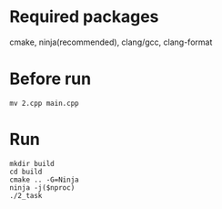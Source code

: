 # Required packages
cmake, ninja(recommended), clang/gcc, clang-format

# Before run
```
mv 2.cpp main.cpp
````

# Run
```
mkdir build
cd build
cmake .. -G=Ninja
ninja -j($nproc)
./2_task
```

